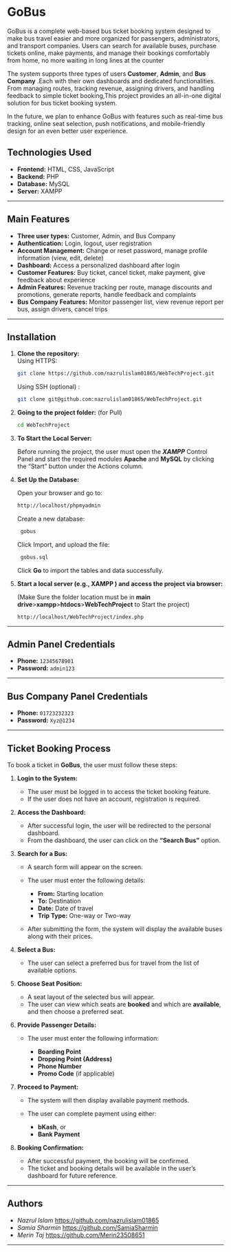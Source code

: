 #  GoBus
GoBus is a complete web-based bus ticket booking system designed to make bus travel easier and more organized for passengers, administrators, and transport companies. Users can search for available buses, purchase tickets online, make payments, and manage their bookings comfortably from home, no more waiting in long lines at the counter

The system supports three types of users **Customer**, **Admin**, and **Bus Company** .Each with their own dashboards and dedicated functionalities. From managing routes, tracking revenue, assigning drivers, and handling feedback to simple ticket booking,This project provides an all-in-one digital solution for bus ticket booking system.

In the future, we plan to enhance GoBus with features such as real-time bus tracking, online seat selection, push notifications, and mobile-friendly design for an even better user experience.


## Technologies Used
- **Frontend:** HTML, CSS, JavaScript  
- **Backend:** PHP  
- **Database:** MySQL  
- **Server:** XAMPP
---

## Main Features
-  **Three user types:**  Customer, Admin, and Bus Company
-  **Authentication:**  Login, logout, user registration
-  **Account Management:**  Change or reset password, manage profile information (view, edit, delete)
-  **Dashboard:**  Access a personalized dashboard after login
-  **Customer Features:**  Buy ticket, cancel ticket, make payment, give feedback about experience
-  **Admin Features:**  Revenue tracking per route, manage discounts and promotions, generate reports, handle feedback and complaints
-  **Bus Company Features:**  Monitor passenger list, view revenue report per bus, assign drivers, cancel trips

---

## Installation
1. **Clone the repository:**  
   Using HTTPS:  
     ```sh
     git clone https://github.com/nazrulislam01865/WebTechProject.git
     ```  
   Using SSH (optional) :  
     ```sh
     git clone git@github.com:nazrulislam01865/WebTechProject.git
     ```
2. **Going to the project folder:** (for Pull)
   ```sh
   cd WebTechProject
   ```
3. **To Start the Local Server:**

   Before running the project, the user must open the ***XAMPP*** Control Panel and start the required modules **Apache** and **MySQL** by clicking the “Start” button under    the Actions column.
   
4. **Set Up the Database:**
   
     Open your browser and go to:
     ```sh
    http://localhost/phpmyadmin
     ```
    Create a new database:
    ```sh
     gobus
      ```
     Click Import, and upload the file:
    ```sh
     gobus.sql
     ```
     Click **Go** to import the tables and data successfully.

6. **Start a local server (e.g., XAMPP ) and access the project via browser:**
   
    (Make Sure the folder location must be in **main drive**>**xampp**>**htdocs**>**WebTechProject** to Start the project)
   ```
   http://localhost/WebTechProject/index.php
   ```
---
##  Admin Panel Credentials

- **Phone:** `12345678901`  
- **Password:** `admin123`  
---

##  Bus Company Panel Credentials

- **Phone:** `01723232323`  
- **Password:** `Xyz@1234`  
---

## Ticket Booking Process
To book a ticket in **GoBus**, the user must follow these steps:
1. **Login to the System:**
   * The user must be logged in to access the ticket booking feature.
   * If the user does not have an account, registration is required.

2. **Access the Dashboard:**
   * After successful login, the user will be redirected to the personal dashboard.
   * From the dashboard, the user can click on the **“Search Bus”** option.

3. **Search for a Bus:**
   * A search form will appear on the screen.
   * The user must enter the following details:

     * **From:** Starting location
     * **To:** Destination
     * **Date:** Date of travel
     * **Trip Type:** One-way or Two-way
   * After submitting the form, the system will display the available buses along with their prices.

4. **Select a Bus:**
   * The user can select a preferred bus for travel from the list of available options.

5. **Choose Seat Position:**
   * A seat layout of the selected bus will appear.
   * The user can view which seats are **booked** and which are **available**, and then choose a preferred seat.

6. **Provide Passenger Details:**
   * The user must enter the following information:

     * **Boarding Point**
     * **Dropping Point (Address)**
     * **Phone Number**
     * **Promo Code** (if applicable)

7. **Proceed to Payment:**
   * The system will then display available payment methods.
   * The user can complete payment using either:

     * **bKash**, or
     * **Bank Payment**

8. **Booking Confirmation:**
   * After successful payment, the booking will be confirmed.
   * The ticket and booking details will be available in the user’s dashboard for future reference.
---

## Authors
- *Nazrul Islam*
https://github.com/nazrulislam01865
- *Samia Sharmin*
https://github.com/SamiaSharmin
- *Merin Taj*
https://github.com/Merin23508651

---
